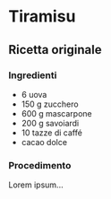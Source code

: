 # Tiramisu

## Ricetta originale

### Ingredienti

 - 6 uova
 - 150 g zucchero
 - 600 g mascarpone
 - 200 g savoiardi
 - 10 tazze di caffé
 - cacao dolce

### Procedimento

Lorem ipsum...
